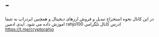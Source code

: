 # -
در این کانال نحوه استخراج تبدیل و فروش ارزهای دیجیتال و همچنین ایردراپ به شما اموزش داده می شود. ایدی ادمین  rahjo100                                                            ادرس کانال تلگرامی   https://t.me/cryptorahjo
